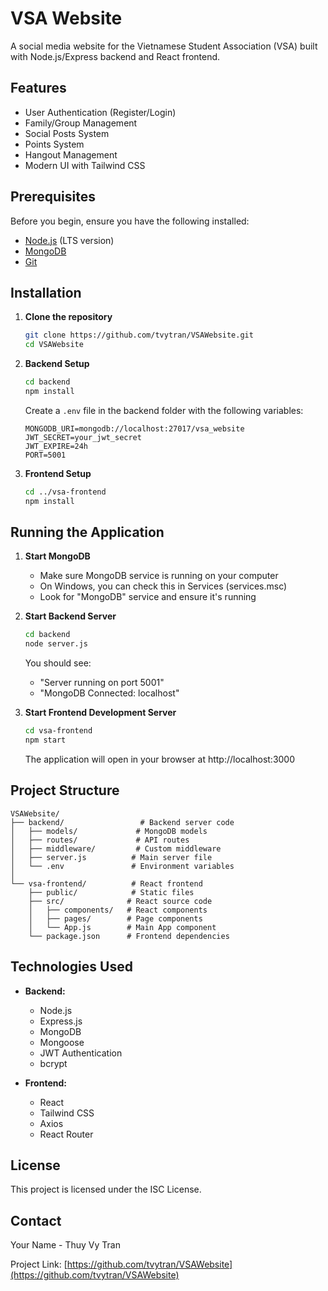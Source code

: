 # VSA Website

A social media website for the Vietnamese Student Association (VSA) built with Node.js/Express backend and React frontend.

## Features

- User Authentication (Register/Login)
- Family/Group Management
- Social Posts System
- Points System
- Hangout Management
- Modern UI with Tailwind CSS

## Prerequisites

Before you begin, ensure you have the following installed:
- [Node.js](https://nodejs.org/) (LTS version)
- [MongoDB](https://www.mongodb.com/try/download/community)
- [Git](https://git-scm.com/downloads)

## Installation

1. **Clone the repository**
   ```bash
   git clone https://github.com/tvytran/VSAWebsite.git
   cd VSAWebsite
   ```

2. **Backend Setup**
   ```bash
   cd backend
   npm install
   ```
   
   Create a `.env` file in the backend folder with the following variables:
   ```
   MONGODB_URI=mongodb://localhost:27017/vsa_website
   JWT_SECRET=your_jwt_secret
   JWT_EXPIRE=24h
   PORT=5001
   ```

3. **Frontend Setup**
   ```bash
   cd ../vsa-frontend
   npm install
   ```

## Running the Application

1. **Start MongoDB**
   - Make sure MongoDB service is running on your computer
   - On Windows, you can check this in Services (services.msc)
   - Look for "MongoDB" service and ensure it's running

2. **Start Backend Server**
   ```bash
   cd backend
   node server.js
   ```
   You should see:
   - "Server running on port 5001"
   - "MongoDB Connected: localhost"

3. **Start Frontend Development Server**
   ```bash
   cd vsa-frontend
   npm start
   ```
   The application will open in your browser at http://localhost:3000

## Project Structure

```
VSAWebsite/
├── backend/                 # Backend server code
│   ├── models/             # MongoDB models
│   ├── routes/             # API routes
│   ├── middleware/         # Custom middleware
│   ├── server.js          # Main server file
│   └── .env               # Environment variables
│
└── vsa-frontend/          # React frontend
    ├── public/            # Static files
    ├── src/              # React source code
    │   ├── components/   # React components
    │   ├── pages/        # Page components
    │   └── App.js        # Main App component
    └── package.json      # Frontend dependencies
```


## Technologies Used

- **Backend:**
  - Node.js
  - Express.js
  - MongoDB
  - Mongoose
  - JWT Authentication
  - bcrypt

- **Frontend:**
  - React
  - Tailwind CSS
  - Axios
  - React Router


## License

This project is licensed under the ISC License.

## Contact

Your Name - Thuy Vy Tran

Project Link: [https://github.com/tvytran/VSAWebsite](https://github.com/tvytran/VSAWebsite)